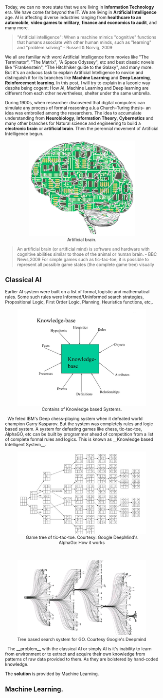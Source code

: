 Today, we can no more state that we are living in __Information Technology__ era. We have come far beyond the IT. We are living in __Artificial Intelligence__ age. AI is affecting diverse industries ranging from __healthcare to an automobile__, __video games to military__, __finance and economics to audit__, and many more.

 > "Artificial intelligence": When a machine mimics "cognitive" functions that humans associate with other human minds, such as "learning" and "problem solving" - Russell & Norvig, 2009

We all are familiar with word Artificial Intelligence form movies like "The Terminator", "The Matrix", "A Space Odyssey", etc and best classic novels like "Frankenstein", "The Hitchhiker guide to the Galaxy", and many more. But it's an arduous task to explain Artificial Intelligence to novice and distinguish it for its branches like __Machine Learning__ and __Deep Learning__, __Reinforcement learning__. In this post, I will try to explain in a laconic way despite being cogent: How AI, Machine Learning and Deep learning are different from each other nevertheless, shelter under the same umbrella.


During 1900s, when researcher discovered that digital computers can simulate any process of formal reasoning a.k.a Church–Turing thesis- an idea was embroiled among the researchers. The idea to accumulate understanding from __Neurobiology__, __Information Theory__, __Cybernetics__ and many other branches for Natural science and engineering to build a __electronic brain__ or __artificial brain__. Then the perennial movement of Artificial Intelligence begun.


<figure>
  <div style="text-align:center">
    <img src="/img/2018-06-30/Artificial-Brain.png" alt="my alt text"/>
    <figcaption> Artificial brain.  </figcaption>
  </div>
</figure>

>An artificial brain (or artificial mind) is software and hardware with cognitive
abilities similar to those of the animal or human brain. -
> BBC News,2009
For simple games such as tic-tac-toe, it is possible to represent all possible game states (the complete game tree) visually

## Classical AI
Earlier AI system were built on a list of formal, logistic and mathematical rules. Some such rules were Informed/Uninformed search strategies, Propositional Logic, First Order Logic, Planning, Heuristics functions, etc,.

<figure>
  <div style="text-align:center">
    <img src="/img/2018-06-30/knowledge-based-systems.jpg" alt="my alt text"/>
    <figcaption>Contains of Knowledge based Systems. </figcaption>
  </div>
</figure>
&nbsp;
We feted IBM's Deep chess-playing system when it defeated world champion Garry Kasparov. But the system was completely rules and logic based system. A system for defeating games like chess, tic-tac-toe, AlphaGO, etc can be built by programmer ahead of competition from a list of complete formal rules and logics. This is known as __Knowledge based Intelligent System__.

<figure>
  <div style="text-align:center">
    <img src="/img/2018-06-30/tic-toc-toe.png" alt="my alt text"/>
    <figcaption> Game tree of tic-tac-toe. Courtesy: Google DeepMind's AlphaGo: How it works
 </figcaption>
  </div>
</figure>
&nbsp;
<figure>
  <div style="text-align:center">
    <img src="/img/2018-06-30/tree-based.png" alt="my alt text"/>
    <figcaption>Tree based search system for GO. Courtesy Google's Deepmind </figcaption>
  </div>
</figure>
&nbsp;
The __problem__ with the classical AI or simply AI is it's inability to learn from environment or to extract and acquire their own knowledge from patterns of raw data provided to them. As they are bolstered by hand-coded knowledge.

The __solution__ is provided by Machine Learning.


## Machine Learning.
